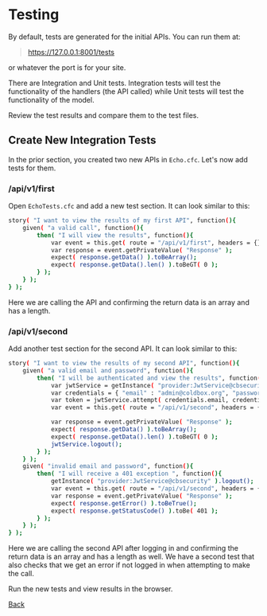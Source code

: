# Testing

By default, tests are generated for the initial APIs. You can run them at:

> https://127.0.0.1:8001/tests

or whatever the port is for your site.

There are Integration and Unit tests. Integration tests will test the functionality of the handlers (the API called) while Unit tests will test the functionality of the model.

Review the test results and compare them to the test files.

## Create New Integration Tests

In the prior section, you created two new APIs in `Echo.cfc`. Let's now add tests for them.

### /api/v1/first

Open `EchoTests.cfc` and add a new test section. It can look similar to this:

```bash
story( "I want to view the results of my first API", function(){
	given( "a valid call", function(){
		then( "I will view the results", function(){
			var event = this.get( route = "/api/v1/first", headers = {} );
			var response = event.getPrivateValue( "Response" );
			expect( response.getData() ).toBeArray();
			expect( response.getData().len() ).toBeGT( 0 );
		} );
	} );
} );
```
Here we are calling the API and confirming the return data is an array and has a length.

### /api/v1/second

Add another test section for the second API. It can look similar to this:

```bash
story( "I want to view the results of my second API", function(){
	given( "a valid email and password", function(){
		then( "I will be authenticated and view the results", function(){
			var jwtService = getInstance( "provider:JwtService@cbsecurity" );
			var credentials = { "email" : "admin@coldbox.org", "password" : "admin" };
			var token = jwtService.attempt( credentials.email, credentials.password );
			var event = this.get( route = "/api/v1/second", headers = { "x-auth-token" : token } );

			var response = event.getPrivateValue( "Response" );
			expect( response.getData() ).toBeArray();
			expect( response.getData().len() ).toBeGT( 0 );
			jwtService.logout();
		} );
	} );
	given( "invalid email and password", function(){
		then( "I will receive a 401 exception ", function(){
			getInstance( "provider:JwtService@cbsecurity" ).logout();
			var event = this.get( route = "/api/v1/second", headers = {} );
			var response = event.getPrivateValue( "Response" );
			expect( response.getError() ).toBeTrue();
			expect( response.getStatusCode() ).toBe( 401 );
		} );
	} );
} );
```

Here we are calling the second API after logging in and confirming the return data is an array and has a length as well. We have a second test that also checks that we get an error if not logged in when attempting to make the call.

Run the new tests and view results in the browser.

[Back](../readMe.md)
